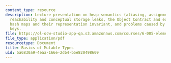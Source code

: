 ```yaml
---
content_type: resource
description: Lecture presentation on heap semantics (aliasing, assignment, field setting),
  reachability and conceptual storage leaks, the Object Contract and equality properties,
  hash maps and their representation invariant, and problems caused by mutation of
  keys.
file: https://ol-ocw-studio-app-qa.s3.amazonaws.com/courses/6-005-elements-of-software-construction-fall-2008/5a6830a94eaa166e2db4b5e820498609_MIT6_005f08_lec16.pdf
file_type: application/pdf
resourcetype: Document
title: Basics of Mutable Types
uid: 5a6830a9-4eaa-166e-2db4-b5e820498609
---
```

